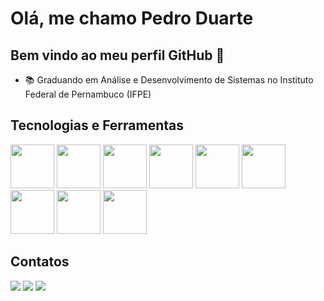 # Olá, me chamo Pedro Duarte
## Bem vindo ao meu perfil GitHub 👋

- 📚 Graduando em Análise e Desenvolvimento de Sistemas no Instituto Federal de Pernambuco (IFPE)
 

##  Tecnologias e Ferramentas

<img loading="lazy" src="https://cdn.jsdelivr.net/gh/devicons/devicon@latest/icons/git/git-original-wordmark.svg" width="70" height="70" />   <img loading="lazy" src="https://cdn.jsdelivr.net/gh/devicons/devicon@latest/icons/hibernate/hibernate-original.svg" width="70" height="70" />   <img loading="lazy" src="https://cdn.jsdelivr.net/gh/devicons/devicon@latest/icons/java/java-original-wordmark.svg" width="70" height="70" />   <img loading="lazy" src="https://cdn.jsdelivr.net/gh/devicons/devicon@latest/icons/mongodb/mongodb-original.svg" width="70" height="70" />   <img loading="lazy" src="https://cdn.jsdelivr.net/gh/devicons/devicon@latest/icons/mysql/mysql-original-wordmark.svg" width="70" height="70" />   <img loading="lazy" src="https://cdn.jsdelivr.net/gh/devicons/devicon@latest/icons/numpy/numpy-original-wordmark.svg" width="70" height="70" />   <img loading="lazy" src="https://cdn.jsdelivr.net/gh/devicons/devicon@latest/icons/pandas/pandas-original-wordmark.svg" width="70" height="70" />   <img loading="lazy" src="https://cdn.jsdelivr.net/gh/devicons/devicon@latest/icons/postgresql/postgresql-original.svg" width="70" height="70" />   <img loading="lazy" src="https://cdn.jsdelivr.net/gh/devicons/devicon@latest/icons/python/python-original.svg" width="70" height="70"/>

## Contatos

</div>
<a href="https://www.linkedin.com/in/pedrolimaduarte/" target="_blank"><img loading="lazy" src="https://img.shields.io/badge/-LinkedIn-%230077B5?style=for-the-badge&logo=linkedin&logoColor=white" target="_blank"></a>
<a href="https://www.instagram.com/pedroduuarte/" target="_blank"><img loading="lazy" src="https://img.shields.io/badge/-Instagram-%23E4405F?style=for-the-badge&logo=instagram&logoColor=white" target="_blank"></a> 
<a href="mailto:pdrlimaduarte@gmail.com"><img loading="lazy" src="https://img.shields.io/badge/Gmail-D14836?style=for-the-badge&logo=gmail&logoColor=white" target="_blank"></a>          


          
          
          
          
